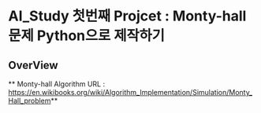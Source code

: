 # AI_Study 첫번째 Projcet : Monty-hall 문제 Python으로 제작하기
## OverView
  ** Monty-hall Algorithm URL : https://en.wikibooks.org/wiki/Algorithm_Implementation/Simulation/Monty_Hall_problem**



